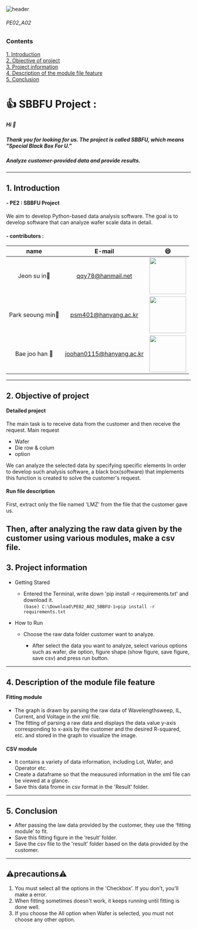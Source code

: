 ![header](https://capsule-render.vercel.app/api?type=wave&color=auto&height=200&section=header&text=SBBFU%20PROJECT&fontSize=50)

###### PE02_A02
### Contents

[1. Introduction](#1-introduction)\
[2. Objective of project](#2-objective-of-project)\
[3. Project information](#3-project-information)\
[4. Description of the module file feature](#4-description-of-the-module-file-feature)\
[5. Conclusion](#5-conclusion)

# 👍 SBBFU Project :
##### Hi :wave:
##### Thank you for looking for us. The project is called SBBFU, which means "Special Black Box For U."
##### Analyze customer-provided data and provide results.
---
## 1. Introduction
#### - PE2 : SBBFU Project
We aim to develop Python-based data analysis software. 
The goal is to develop software that can analyze wafer scale data in detail.
#### - contributors : 
|name|E-mail|:smile:|
|:---:|:---:|:---:|
|Jeon su in:girl:|qqy78@hanmail.net|<img src = "https://user-images.githubusercontent.com/84078034/121825406-2aa98400-cced-11eb-82d7-3fbbb3cdff28.png" width = "100" height = "100">|
|Park seoung min:boy:|psm401@hanyang.ac.kr|<img src = "https://user-images.githubusercontent.com/84078034/121825519-e074d280-cced-11eb-8507-995dd571eaf4.png" width = "100" height = "100">|
|Bae joo han :boy:|joohan0115@hanyang.ac.kr|<img src = "https://user-images.githubusercontent.com/84078034/121825720-e7501500-ccee-11eb-9093-d83795514a94.png" width = "100" height = "100">|
---
## 2. Objective of project
 #### Detailed project 
 The main task is to receive data from the customer and then receive the request.
 Main request 
 + Wafer
 + Die row & colum
 + option
 
 We can analyze the selected data by specifying specific elements
In order to develop such analysis software, a black box(software) that implements this function is created to solve the customer's request.

 #### Run file description
First, extract only the file named 'LMZ' from the file that the customer gave us. 

Then, after analyzing the raw data given by the customer using various modules, make a csv file.
---
## 3. Project information

####
* Getting Stared
   + Entered the Terminal, write down 'pip install -r requirements.txt' and download it. \
``(base) C:\Download\PE02_A02_SBBFU-1>pip install -r requirements.txt``

* How to Run
  + Choose the raw data folder customer want to analyze.
   
	+ After select the data you want to analyze, select various options such as wafer, die option, figure shape (show figure, save figure, save csv) and press run button.

---
## 4. Description of the module file feature

#### Fitting module
 -   The graph is drawn by parsing the raw data of Wavelengthsweep, IL, Current, and Voltage in the xml file.
 -   The fitting of parsing a raw data and displays the data value y-axis corresponding to x-axis by the customer and the desired R-squared, etc. and stored in the graph to visualize the image.

#### CSV module
 - It contains a variety of data information, including Lot, Wafer, and Operator etc.
 - Create a dataframe so that the meausured information in the xml file can be viewed at a glance.
 - Save this data frome in csv format in the 'Result' folder.
 ---
## 5. Conclusion
 - After passing the law data provided by the customer, they use the ‘fitting module’ to fit.
 - Save this fitting figure in the ‘result’ folder.
 - Save the csv file to the 'result' folder based on the data provided by the customer.
---
## :warning:precautions:warning:

 1) You must select all the options in the 'Checkbox'. If you don't, you'll make a error.
 2) When fitting sometimes doesn't work, it keeps running until fitting is done well.
 3) If you choose the All option when Wafer is selected, you must not choose any other option.
 
